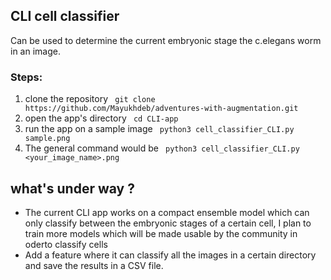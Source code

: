 ## CLI cell classifier 

Can be used to determine the current embryonic stage the c.elegans worm in an image.

### Steps:
 1. clone the repository
 ``` git clone https://github.com/Mayukhdeb/adventures-with-augmentation.git```
2. open the app's directory 
``` cd CLI-app```
3. run the app on a sample image
``` python3 cell_classifier_CLI.py sample.png```
4. The general command would be 
``` python3 cell_classifier_CLI.py <your_image_name>.png```

## what's under way ?
* The current CLI app works on a compact ensemble model which can only classify  between the embryonic stages of a certain cell, I plan to train more models which will be made usable by the community in oderto classify cells
* Add a feature where it can classify all the images in a certain directory and save the results in a CSV file.

